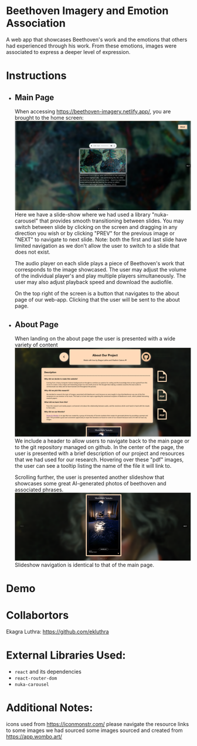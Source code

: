 # Beethoven Imagery and Emotion Association
A web app that showcases Beethoven's work and the emotions that others had experienced through his work. 
From these emotions, images were associated to express a deeper level of expression. 

# Instructions
- ## Main Page
  When accessing https://beethoven-imagery.netlify.app/, you are brought to the home screen:
  ![Main Page](beethoven-final/Files/main-page.png)
  Here we have a slide-show where we had used a library "nuka-carousel" that provides smooth transitioning between slides.
  You may switch between slide by clicking on the screen and dragging in any direction you wish or by clicking "PREV" 
  for the previous image or "NEXT" to navigate to next slide.
  Note: both the first and last slide have limited navigation as we don't allow the user to switch to a slide that does not exist.
  
  The audio player on each slide plays a piece of Beethoven's work that corresponds to the image showcased.
  The user may adjust the volume of the individual player's and play multiple players simultaneously. 
  The user may also adjust playback speed and download the audiofile.
  
  On the top right of the screen is a button that navigates to the about page of our web-app. 
  Clicking that the user will be sent to the about page.
- ## About Page
  When landing on the about page the user is presented with a wide variety of content
  ![About Page Section 1](beethoven-final/Files/about1.png)
  We include a header to allow users to navigate back to the main page or to the git repository managed on github.
  In the center of the page, the user is presented with a brief description of our project and resources that we had used for our research.
  Hovering over these "pdf" images, the user can see a tooltip listing the name of the file it will link to.
  
  Scrolling further, the user is presented another slideshow that showcases some great AI-generated photos of beethoven and associated phrases.
  ![About Page Section 2](beethoven-final/Files/about2.png)
  Slideshow navigation is identical to that of the main page.
  
# Demo
  






# Collabortors
Ekagra Luthra: https://github.com/ekluthra

# External Libraries Used:
* `react` and its dependencies
* `react-router-dom`
* `nuka-carousel`

# Additional Notes:
icons used from https://iconmonstr.com/
please navigate the resource links to some images we had sourced
some images sourced and created from https://app.wombo.art/
